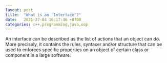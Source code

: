 ```yaml
---
layout: post
title:  "What is an 'Interface'?"
date:   2021-27-04 16:17:46 +0700
categories: c++,programming,java,oop
---
```


An interface can be described as the list of actions that an object can do. More precisely, it contains the rules, syntaxer and/or structure that can be used to enforces specific
properties on an object of certain class or component in a large software.
